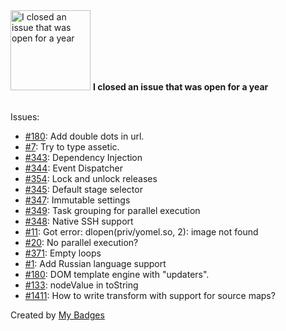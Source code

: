<img src="https://my-badges.github.io/my-badges/old-issue-1.png" alt="I closed an issue that was open for a year" title="I closed an issue that was open for a year" width="128">
<strong>I closed an issue that was open for a year</strong>
<br><br>

Issues:

- <a href="https://github.com/swiftmailer/swiftmailer/issues/180">#180</a>: Add double dots in url.
- <a href="https://github.com/KnpLabs/symfony2-autocomplete/issues/7">#7</a>: Try to type assetic.
- <a href="https://github.com/deployphp/deployer/issues/343">#343</a>: Dependency Injection
- <a href="https://github.com/deployphp/deployer/issues/344">#344</a>: Event Dispatcher
- <a href="https://github.com/deployphp/deployer/issues/354">#354</a>: Lock and unlock releases
- <a href="https://github.com/deployphp/deployer/issues/345">#345</a>: Default stage selector
- <a href="https://github.com/deployphp/deployer/issues/347">#347</a>: Immutable settings
- <a href="https://github.com/deployphp/deployer/issues/349">#349</a>: Task grouping for parallel execution
- <a href="https://github.com/deployphp/deployer/issues/348">#348</a>: Native SSH support
- <a href="https://github.com/Joe-noh/yomel/issues/11">#11</a>: Got error: dlopen(priv/yomel.so, 2): image not found
- <a href="https://github.com/thephpleague/shunt/issues/20">#20</a>: No parallel execution?
- <a href="https://github.com/js2coffee/js2coffee/issues/371">#371</a>: Empty loops
- <a href="https://github.com/bigwhoop/sentence-breaker/issues/1">#1</a>: Add Russian language support
- <a href="https://github.com/h5bp/lazyweb-requests/issues/180">#180</a>: DOM template engine with "updaters".
- <a href="https://github.com/jindw/xmldom/issues/133">#133</a>: nodeValue in toString
- <a href="https://github.com/browserify/browserify/issues/1411">#1411</a>: How to write transform with support for source maps?


Created by <a href="https://github.com/my-badges/my-badges">My Badges</a>